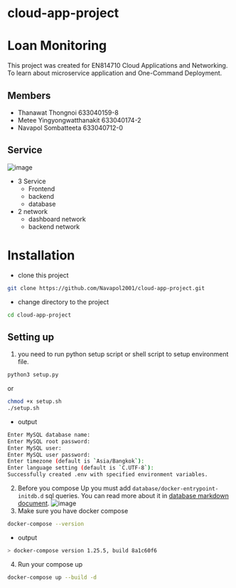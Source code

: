 # cloud-app-project

# Loan Monitoring

This project was created for EN814710 Cloud Applications and Networking.
To learn about microservice application and One-Command Deployment.

## Members
- Thanawat Thongnoi 633040159-8
- Metee Yingyongwatthanakit 633040174-2
- Navapol Sombatteeta 633040712-0

## Service
![image](https://scontent.fkkc3-1.fna.fbcdn.net/v/t1.15752-9/423472372_387017143972494_3402851554600212657_n.jpg?_nc_cat=105&ccb=1-7&_nc_sid=8cd0a2&_nc_eui2=AeF5CTV-COqlYVjujASW_N07BiRkSvSyBpkGJGRK9LIGmQtifB64DQ_KqXYgiFLCcrgL3MDsglpQWF8w8QKPFIUS&_nc_ohc=iJ5M6IfbTW8AX_UbxVy&_nc_ht=scontent.fkkc3-1.fna&oh=03_AdRRYzZ3JLgGkdqOOBGUxcmo-5RYZf0jQ8RWVr5XoUmVRw&oe=660C083B)
- 3 Service
  - Frontend
  - backend
  - database
- 2 network
  - dashboard network
  - backend network
# Installation

- clone this project
```bash
git clone https://github.com/Navapol2001/cloud-app-project.git
```
- change directory to the project
```bash
cd cloud-app-project
```

## Setting up
1. you need to run python setup script or shell script to setup environment file.
```bash
python3 setup.py
```
or
```bash
chmod +x setup.sh
./setup.sh
```
- output
```bash
Enter MySQL database name: 
Enter MySQL root password: 
Enter MySQL user: 
Enter MySQL user password: 
Enter timezone (default is `Asia/Bangkok`): 
Enter language setting (default is `C.UTF-8`): 
Successfully created .env with specified environment variables.
```

2. Before you compose Up you must add `database/docker-entrypoint-initdb.d` sql queries. You can read more about it in [database markdown document](./database/README.md).
![image](https://scontent.fkkc3-1.fna.fbcdn.net/v/t1.15752-9/430881713_418694170613533_2318251427622433982_n.png?_nc_cat=107&ccb=1-7&_nc_sid=8cd0a2&_nc_eui2=AeE75qCPfGpag6JWC42LtcX_z-UiyuoEsmDP5SLK6gSyYMn9uuFbuUFRRF7v5qMTExraxoTtYd0U9ZR4r4Uzdsjy&_nc_ohc=VetoGwtUOK4AX_1kR9_&_nc_ht=scontent.fkkc3-1.fna&oh=03_AdTOimqitKW7IFzG-9zw9ssfjwYc9KSB-eLniu6hjFlMDQ&oe=660C0C42)
3. Make sure you have docker compose
```bash
docker-compose --version
```
- output
```bash
> docker-compose version 1.25.5, build 8a1c60f6
```
4. Run your compose up
```bash
docker-compose up --build -d
```
